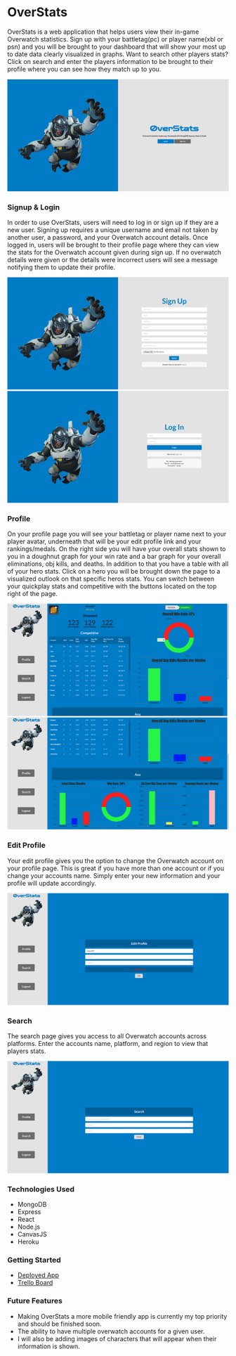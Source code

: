 # OverStats

OverStats is a web application that helps users view their in-game Overwatch statistics. Sign up with your battletag(pc) or player name(xbl or psn) and you will be brought to your dashboard that will show your most up to date data clearly visualized in graphs. Want to search other players stats? Click on search and enter the players information to be brought to their profile where you can see how they match up to you.

![Home](public/home.png)


### Signup & Login

In order to use OverStats, users will need to log in or sign up if they are a new user. Signing up requires a unique username and email not taken by another user, a password, and your Overwatch account details. Once logged in, users will be brought to their profile page where they can view the stats for the Overwatch account given during sign up. If no overwatch details were given or the details were incorrect users will see a message notifying them to update their profile.

![Signup](public/signup.png)
![Login](public/login.png)

### Profile

On your profile page you will see your battletag or player name next to your player avatar, underneath that will be your edit profile link and your rankings/medals. On the right side you will have your overall stats shown to you in a doughnut graph for your win rate and a bar graph for your overall eliminations, obj kills, and deaths. In addition to that you have a table with all of your hero stats. Click on a hero you will be brought down the page to a visualized outlook on that specific heros stats. You can switch between your quickplay stats and competitive with the buttons located on the top right of the page.

![Profile](public/profile1.png)
![Profile](public/profile2.png)

### Edit Profile

Your edit profile gives you the option to change the Overwatch account on your profile page. This is great if you have more than one account or if you change your accounts name. Simply enter your new information and your profile will update accordingly.

![Edit](public/edit.png)

### Search

The search page gives you access to all Overwatch accounts across platforms. Enter the accounts name, platform, and region to view that players stats.

![Search](public/search.png)


### Technologies Used

- MongoDB
- Express
- React
- Node.js
- CanvasJS
- Heroku


### Getting Started

- [Deployed App](N/A)
- [Trello Board](https://trello.com/b/rp9a5koL/statmap-overwatch)

### Future Features

- Making OverStats a more mobile friendly app is currently my top priority and should be finished soon.
- The ability to have multiple overwatch accounts for a given user.
- I will also be adding images of characters that will appear when their information is shown.
